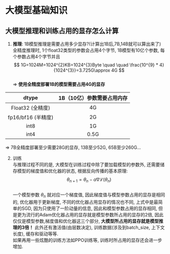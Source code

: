 # 大模型基础知识

## 大模型推理和训练占用的显存怎么计算

1. **推理**: 1B模型推理是需要占用多少显存?(计算出1B后,7B,14B就可以算出来了)  
全精度推理时, 1个float32类型的参数会占用4个字节, 1B模型有10亿个参数, 每个参数占用4个字节并且  
$$
1G=1024M=1024^{2}KB=1024^{3}Byte \quad \quad \frac{10^{9} * 4}{1024^{3}}=3.725G\approx 4G
$$  
$\Longrightarrow$ **使用全精度部署1B的模型需要占用4G的显存**  

| dtype                | 1B（10亿）参数需要占用内存 |
|:----------------------:|:----------------------------:|
| Float32 (全精度)     | 4G                         |
| fp16/bf16 (半精度)   | 2G                         |
| int8                 | 1G                         |
| int4                 | 0.5G                       |

$\Longrightarrow$ 7B全精度部署至少需要28G的显存, 13B至少52G, 65B至少260G...

2. 训练  
与推理过程不同的是, 大模型在训练过程中除了要加载模型的参数外, 还需要储存模型的梯度值和优化器的状态, 根据反向传播的基本原理:  
$$
\theta_{n+1}=\theta_{n}-\alpha\nabla\mathcal{L}(\theta_{n})
$$  
一个模型参数 $\theta_{n}$ 就对应一个梯度值, 因此梯度值与模型参数占用的显存是相同的, 优化器用于更新梯度, 不同的优化器占用显存的情况也不同, 上式中是最简单的SGD, 因为只使用了一阶动量的信息, 因此和模型参数占用的显存相同, 但是更为流行的Adam优化器占用的显存就是模型参数所占用的显存的2倍, 因此仅仅是模型参数,梯度值和优化器这三个部分, **大模型所占用的显存就是模型推理的3倍！** 此外还有激活值(由层数决定), 训练数据(涉及到batch_size, 上下文长度), 缓存和驱动等等.  
如果再用一些炫酷的训练方法如PPO训练等, 训练时所占用的显存还会进一步增加.
